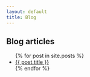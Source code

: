 ```yaml
---
layout: default
title: Blog
---
```


## Blog articles

<ul>{% for post in site.posts %}
<li><a href="{{ post.url }}">{{ post.title }}</a></li>
{% endfor %}</ul>
